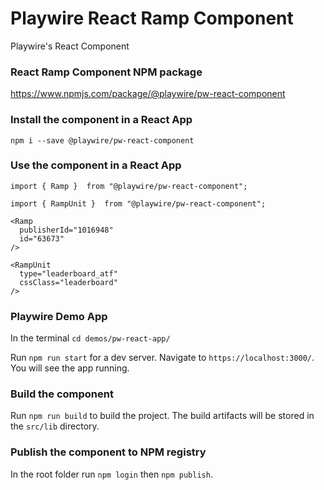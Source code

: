 # Playwire React Ramp Component

Playwire's React Component 


### React Ramp Component NPM package

https://www.npmjs.com/package/@playwire/pw-react-component


### Install the component in a React App

`npm i --save @playwire/pw-react-component`


### Use the component in a React App

```import { Ramp }  from "@playwire/pw-react-component";```

```import { RampUnit }  from "@playwire/pw-react-component";```

```
<Ramp
  publisherId="1016948"
  id="63673"
/>

<RampUnit
  type="leaderboard_atf"
  cssClass="leaderboard"
/>
```


### Playwire Demo App

In the terminal `cd demos/pw-react-app/`

Run `npm run start` for a dev server. Navigate to `https://localhost:3000/`. You will see the app running.


### Build the component

Run `npm run build` to build the project. The build artifacts will be stored in the `src/lib` directory.


### Publish the component to NPM registry

In the root folder run `npm login` then `npm publish`.